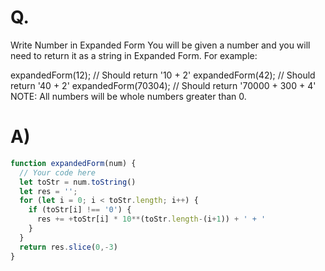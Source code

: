 # Q.
Write Number in Expanded Form
You will be given a number and you will need to return it as a string in Expanded Form. For example:

expandedForm(12); // Should return '10 + 2'
expandedForm(42); // Should return '40 + 2'
expandedForm(70304); // Should return '70000 + 300 + 4'
NOTE: All numbers will be whole numbers greater than 0.


# A)
```js
function expandedForm(num) {
  // Your code here
  let toStr = num.toString()
  let res = '';
  for (let i = 0; i < toStr.length; i++) {
    if (toStr[i] !== '0') {
      res += +toStr[i] * 10**(toStr.length-(i+1)) + ' + '
    }
  }
  return res.slice(0,-3)
}
```
